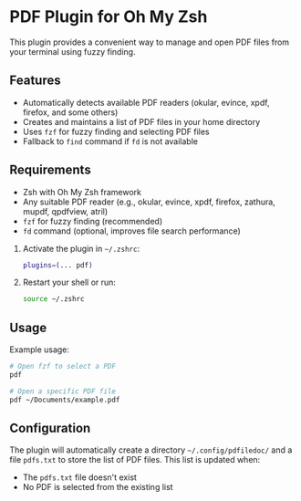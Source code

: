 # PDF Plugin for Oh My Zsh

This plugin provides a convenient way to manage and open PDF files from your terminal using fuzzy finding.

## Features

- Automatically detects available PDF readers (okular, evince, xpdf, firefox, and some others)
- Creates and maintains a list of PDF files in your home directory
- Uses `fzf` for fuzzy finding and selecting PDF files
- Fallback to `find` command if `fd` is not available


## Requirements

- Zsh with Oh My Zsh framework
- Any suitable PDF reader (e.g., okular, evince, xpdf, firefox, zathura, mupdf, qpdfview, atril)
- `fzf` for fuzzy finding (recommended)
- `fd` command (optional, improves file search performance)



1. Activate the plugin in `~/.zshrc`:

   ```zsh
   plugins=(... pdf)
   ```

2. Restart your shell or run:

   ```zsh
   source ~/.zshrc
   ```

## Usage
Example usage:

```zsh
# Open fzf to select a PDF
pdf

# Open a specific PDF file
pdf ~/Documents/example.pdf
```
## Configuration

The plugin will automatically create a directory `~/.config/pdfiledoc/` and a file `pdfs.txt` to store the list of PDF files. This list is updated when:

- The `pdfs.txt` file doesn't exist
- No PDF is selected from the existing list
